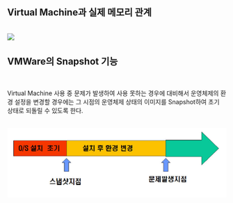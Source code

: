 ## Virtual Machine과 실제 메모리 관계 
<br/>

<img src="vmAndMemory.png">

## VMWare의 Snapshot 기능
<br/>

Virtual Machine 사용 중 문제가 발생하여 사용 못하는 경우에 대비해서 운영체제의 환경 설정을 변경할 경우에는 그 시점의 운영체제 상태의 이미지를 Snapshot하여 초기 상태로 되돌릴 수 있도록 한다.

<br/>
<img src="snapshotDesc.png">
<br/>


